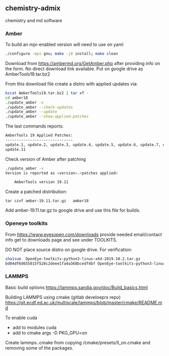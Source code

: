 ## chemistry-admix
chemistry and md software

### Amber

To build an mpi-enabled version will need to use on yaml
```bash
./configure -mpi gnu; make -j8 install; make clean
```

Download from https://ambermd.org/GetAmber.php after providing info on the form.
No direct download link available. Put on google drive as AmberTools19.tar.bz2 

From this download file create a distro with applied updates via:

```bash
bzcat AmberTools19.tar.bz2 | tar xf -
cd amber18
./update_amber -v
./update_amber --check-updates
./update_amber --update
./update_amber --show-applied-patches
```
The last commands reports:
```txt
AmberTools 19 Applied Patches:
------------------------------
update.1, update.2, update.3, update.4, update.5, update.6, update.7, update.8, update.9, update.10,
update.11 

```

Check version of Amber after patching
```bash
./update_amber -v
Version is reported as <version>.<patches applied>

	AmberTools version 19.11
```

Create a patched distribution:
```
tar czvf amber-19.11.tar.gz   amber18
```

Add amber-19.11.tar.gz to google drive and use this file for builds. 

### Openeye toolkits

From https://www.eyesopen.com/downloads provide needed email/contact info
get to  downloads page and see under TOOLKITS.

DO NOT place source distro on google drive. For verification:
```bash
sha1sum  OpenEye-toolkits-python3-linux-x64-2019.10.2.tar.gz
bd04df6d655015f528c2deee1fa4a368bcedf4bf OpenEye-toolkits-python3-linux-x64-2019.10.2.tar.gz
```

### LAMMPS 

Basic build options
https://lammps.sandia.gov/doc/Build_basics.html

Building LAMMPS using cmake (gitlab  develoeprs repo)
https://git.ecdf.ed.ac.uk/multiscale/lammps/blob/master/cmake/README.md

To enable cuda
- add to modules cuda
- add to cmake args -D PKG_GPU=on

Create lammps.<version>.cmake from copying <distro>/cmake/presets/ll_on.cmake
and removing some of the packages.

